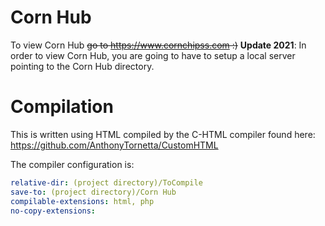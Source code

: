 # Corn Hub
To view Corn Hub ~~go to https://www.cornchipss.com :)~~
**Update 2021**: In order to view Corn Hub, you are going to have to setup a local server pointing to the Corn Hub directory.

# Compilation
This is written using HTML compiled by the C-HTML compiler found here: https://github.com/AnthonyTornetta/CustomHTML

The compiler configuration is:
```yml
relative-dir: (project directory)/ToCompile
save-to: (project directory)/Corn Hub
compilable-extensions: html, php
no-copy-extensions: 
```
